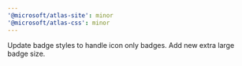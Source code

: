 ```yaml
---
'@microsoft/atlas-site': minor
'@microsoft/atlas-css': minor
---
```


Update badge styles to handle icon only badges. Add new extra large badge size.
